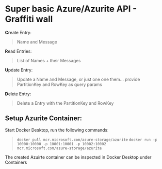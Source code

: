 # Super basic Azure/Azurite API - Graffiti wall

**C**reate Entry: 
> Name and Message 

**R**ead Entries: 
> List of Names + their Messages 

**U**pdate Entry: 
> Update a Name and Message, or just one one them... provide PartitionKey and RowKey as query params

**D**elete Entry: 
> Delete a Entry with the PartitionKey and RowKey


## Setup Azurite Container: 

Start Docker Desktop, run the following commands: 
> `docker pull mcr.microsoft.com/azure-storage/azurite`
> `docker run -p 10000:10000 -p 10001:10001 -p 10002:10002 mcr.microsoft.com/azure-storage/azurite`

The created Azuirte container can be inspected in Docker Desktop under Containers 
